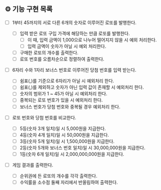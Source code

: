 ## ⚙ 기능 구현 목록

- [ ] 1부터 45까지의 서로 다른 6개의 숫자로 이루어진 로또를 발행한다.

  - [ ] 입력 받은 로또 구입 가격에 해당하는 만큼 로또를 발행한다.
    - [ ] 이 때, 입력 금액이 1,000으로 나누어 떨어지지 않을 시 예외 처리한다.
    - [ ] 입력 금액이 숫자가 아닐 시 예외 처리한다.
  - [ ] 구매한 로또의 개수를 출력한다.
  - [ ] 로또 번호를 오름차순으로 정렬하여 출력한다.

- [ ] 6자리 수와 1자리 보너스 번호로 이루어진 당첨 번호를 입력 받는다.

  - [ ] 쉼표(,)를 기준으로 6자리가 아닐 시 예외처리 한다.
  - [ ] 쉼표(,)를 제외하고 숫자가 아닌 입력 값이 존재할 시 예외처리 한다.
  - [ ] 숫자의 범위가 1 ~ 45가 아닐 시 예외처리 한다.
  - [ ] 중복되는 로또 번호가 있을 시 예외처리 한다.
  - [ ] 보너스 번호가 당첨 번호와 중복될 경우 예외처리 한다.

- [ ] 로또 번호와 당첨 번호를 비교한다.

  - [ ] 5등(숫자 3개 일치)일 시 5,000원을 지급한다.
  - [ ] 4등(숫자 4개 일치)일 시 50,000원을 지급한다.
  - [ ] 3등(숫자 5개 일치)일 시 1,500,000원을 지급한다.
  - [ ] 2등(숫자 5개와 보너스 번호 일치)일 시 30,000,000원을 지급한다.
  - [ ] 1등(숫자 6개 일치)일 시 2,000,000,000원을 지급한다.

- [ ] 게임 결과를 출력한다.
  - [ ] 순위권에 든 로또의 개수를 각각 출력한다.
  - [ ] 수익률을 소수점 둘째 자리에서 반올림하여 출력한다.
